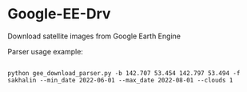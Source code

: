 # Google-EE-Drv
Download satellite images from Google Earth Engine

Parser usage example:
<pre><code>
python gee_download_parser.py -b 142.707 53.454 142.797 53.494 -f sakhalin --min_date 2022-06-01 --max_date 2022-08-01 --clouds 1
<code><pre>

